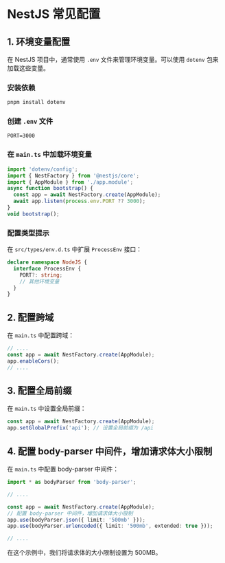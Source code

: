 # NestJS 常见配置

## 1. 环境变量配置

在 NestJS 项目中，通常使用 `.env` 文件来管理环境变量。可以使用 `dotenv` 包来加载这些变量。

### 安装依赖

```bash
pnpm install dotenv
```

### 创建 `.env` 文件

```env
PORT=3000
```

### 在 `main.ts` 中加载环境变量

```typescript
import 'dotenv/config';
import { NestFactory } from '@nestjs/core';
import { AppModule } from './app.module';
async function bootstrap() {
  const app = await NestFactory.create(AppModule);
  await app.listen(process.env.PORT ?? 3000);
}
void bootstrap();
```

### 配置类型提示

在 `src/types/env.d.ts` 中扩展 `ProcessEnv` 接口：

```typescript
declare namespace NodeJS {
  interface ProcessEnv {
    PORT?: string;
    // 其他环境变量
  }
}
```

## 2. 配置跨域

在 `main.ts` 中配置跨域：

```typescript
// ....
const app = await NestFactory.create(AppModule);
app.enableCors();
// ....
```

## 3. 配置全局前缀

在 `main.ts` 中设置全局前缀：

```typescript
const app = await NestFactory.create(AppModule);
app.setGlobalPrefix('api'); // 设置全局前缀为 /api
```

## 4. 配置 body-parser 中间件，增加请求体大小限制

在 `main.ts` 中配置 body-parser 中间件：

```typescript
import * as bodyParser from 'body-parser';

// ....

const app = await NestFactory.create(AppModule);
// 配置 body-parser 中间件，增加请求体大小限制
app.use(bodyParser.json({ limit: '500mb' }));
app.use(bodyParser.urlencoded({ limit: '500mb', extended: true }));

// ....
```

在这个示例中，我们将请求体的大小限制设置为 500MB。

